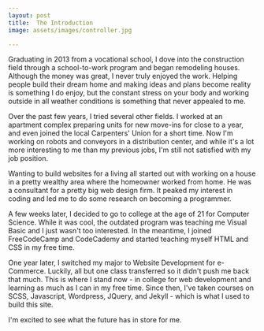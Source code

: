 ```yaml
---
layout: post
title:  The Introduction
image: assets/images/controller.jpg

---
```


Graduating in 2013 from a vocational school, I dove into the construction field through a school-to-work program and began remodeling houses. Although the money was great, I never truly enjoyed the work. Helping people build their dream home and making ideas and plans become reality is something I do enjoy, but the constant stress on your body and working outside in all weather conditions is something that never appealed to me.

Over the past few years, I tried several other fields. I worked at an apartment complex preparing units for new move-ins for close to a year, and even joined the local Carpenters' Union for a short time. Now I'm working on robots and conveyors in a distribution center, and while it's a lot more interesting to me than my previous jobs, I'm still not satisfied with my job position.

Wanting to build websites for a living all started out with working on a house in a pretty wealthy area where the homeowner worked from home. He was a consultant for a pretty big web design firm. It peaked my interest in coding and led me to do some research on becoming a programmer.

A few weeks later, I decided to go to college at the age of 21 for Computer Science. While it was cool, the outdated program was teaching me Visual Basic and I just wasn't too interested. In the meantime, I joined FreeCodeCamp and CodeCademy and started teaching myself HTML and CSS in my free time.

One year later, I switched my major to Website Development for e-Commerce. Luckily, all but one class transferred so it didn't push me back that much. This is where I stand now - in college for web development and learning as much as I can in my free time. Since then, I've taken courses on SCSS, Javascript, Wordpress, JQuery, and Jekyll - which is what I used to build this site.

I'm excited to see what the future has in store for me. 